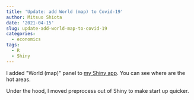 ```yaml
---
title: 'Update: add World (map) to Covid-19'
author: Mitsuo Shiota
date: '2021-04-15'
slug: update-add-world-map-to-covid-19
categories:
  - economics
tags:
  - R
  - Shiny
---
```


I added "World (map)" panel to [my Shiny app](https://mitsuoxv.shinyapps.io/covid/). You can see where are the hot areas.

Under the hood, I moved preprocess out of Shiny to make start up quicker.
